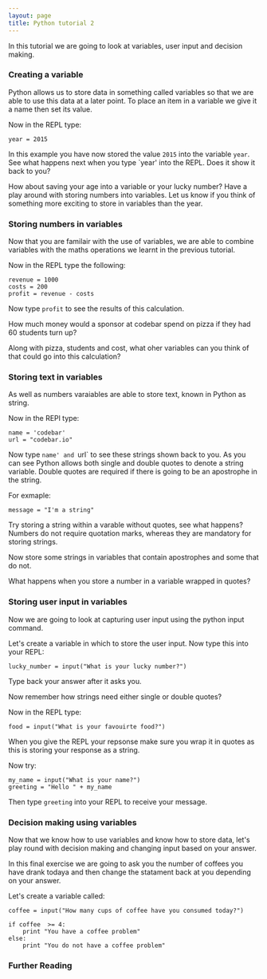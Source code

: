 ```yaml
---
layout: page
title: Python tutorial 2
---
```


In this tutorial we are going to look at variables, user input and decision making.

### Creating a variable

Python allows us to store data in something called variables so that we are able to use this data at a later point. To place an item in a variable we give it a name then set its value. 

Now in the REPL type:

	year = 2015

In this example you have now stored the value `2015` into the variable `year`. See what happens next when you type `year' into the REPL. Does it show it back to you?

How about saving your age into a variable or your lucky number? Have a play around with storing numbers into variables. Let us know if you think of something more exciting to store in variables than the year.

### Storing numbers in variables

Now that you are familair with the use of variables, we are able to combine variables with the maths operations we learnt in the previous tutorial.

Now in the REPL type the following:

	revenue = 1000
	costs = 200
	profit = revenue - costs

Now type `profit` to see the results of this calculation. 

How much money would a sponsor at codebar spend on pizza if they had 60 students turn up? 

Along with pizza, students and cost, what oher variables can you think of that could go into this calculation?

### Storing text in variables

As well as numbers varaiables are able to store text, known in Python as string. 

Now in the REPl type:

	name = 'codebar'
	url = "codebar.io"

Now type `name' and `url` to see these strings shown back to you. As you can see Python allows both single and double quotes to denote a string variable. Double quotes are required if there is going to be an apostrophe in the string.

For exmaple:

	message = "I'm a string"

Try storing a string within a varable without quotes, see what happens? Numbers do not require quotation marks, whereas they are mandatory for storing strings.

Now store some strings in variables that contain apostrophes and some that do not.

What happens when you store a number in a variable wrapped in quotes? 

### Storing user input in variables

Now we are going to look at capturing user input using the python input command.

Let's create a variable in which to store the user input. Now type this into your REPL: 

	lucky_number = input("What is your lucky number?")

Type back your answer after it asks you.

Now remember how strings need either single or double quotes?

Now in the REPL type:

	food = input("What is your favouirte food?")

When you give the REPL your repsonse make sure you wrap it in quotes as this is storing your response as a string.

Now try:

	my_name = input("What is your name?")
	greeting = "Hello " + my_name

Then type `greeting` into your REPL to receive your message. 


### Decision making using variables

Now that we know how to use variables and know how to store data, let's play round with decision making and changing input based on your answer.

In this final exercise we are going to ask you the number of coffees you have drank todaya and then change the statament back at you depending on your answer.

Let's create a variable called:

	coffee = input("How many cups of coffee have you consumed today?")

	if coffee  >= 4: 
		print "You have a coffee problem"
	else:
		print "You do not have a coffee problem"
	

### Further Reading


